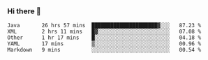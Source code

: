 ### Hi there 👋

<!--
**urzz/urzz** is a ✨ _special_ ✨ repository because its `README.md` (this file) appears on your GitHub profile.

Here are some ideas to get you started:

- 🔭 I’m currently working on ...
- 🌱 I’m currently learning ...
- 👯 I’m looking to collaborate on ...
- 🤔 I’m looking for help with ...
- 💬 Ask me about ...
- 📫 How to reach me: ...
- 😄 Pronouns: ...
- ⚡ Fun fact: ...
-->

<!--START_SECTION:waka-->
```text
Java       26 hrs 57 mins  █████████████████████▓░░░   87.23 % 
XML        2 hrs 11 mins   █▓░░░░░░░░░░░░░░░░░░░░░░░   07.08 % 
Other      1 hr 17 mins    █░░░░░░░░░░░░░░░░░░░░░░░░   04.18 % 
YAML       17 mins         ▒░░░░░░░░░░░░░░░░░░░░░░░░   00.96 % 
Markdown   9 mins          ░░░░░░░░░░░░░░░░░░░░░░░░░   00.54 % 
```
<!--END_SECTION:waka-->
